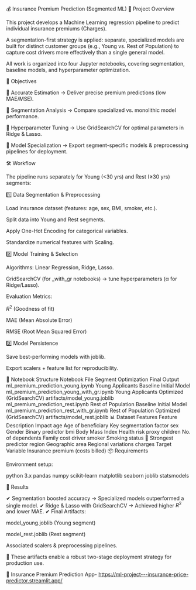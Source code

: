 💰 Insurance Premium Prediction (Segmented ML)
📌 Project Overview

This project develops a Machine Learning regression pipeline to predict individual insurance premiums (Charges).

A segmentation-first strategy is applied: separate, specialized models are built for distinct customer groups (e.g., Young vs. Rest of Population) to capture cost drivers more effectively than a single general model.

All work is organized into four Jupyter notebooks, covering segmentation, baseline models, and hyperparameter optimization.

🎯 Objectives

🔹 Accurate Estimation → Deliver precise premium predictions (low MAE/MSE).

🔹 Segmentation Analysis → Compare specialized vs. monolithic model performance.

🔹 Hyperparameter Tuning → Use GridSearchCV for optimal parameters in Ridge & Lasso.

🔹 Model Specialization → Export segment-specific models & preprocessing pipelines for deployment.

🛠 Workflow

The pipeline runs separately for Young (<30 yrs) and Rest (≥30 yrs) segments:

1️⃣ Data Segmentation & Preprocessing

Load insurance dataset (features: age, sex, BMI, smoker, etc.).

Split data into Young and Rest segments.

Apply One-Hot Encoding for categorical variables.

Standardize numerical features with Scaling.

2️⃣ Model Training & Selection

Algorithms: Linear Regression, Ridge, Lasso.

GridSearchCV (for _with_gr notebooks) → tune hyperparameters (α for Ridge/Lasso).

Evaluation Metrics:

$R^2$ (Goodness of fit)

MAE (Mean Absolute Error)

RMSE (Root Mean Squared Error)

3️⃣ Model Persistence

Save best-performing models with joblib.

Export scalers + feature list for reproducibility.

📓 Notebook Structure
Notebook File	Segment	Optimization	Final Output
ml_premium_prediction_young.ipynb	Young Applicants	Baseline	Initial Model
ml_premium_prediction_young_with_gr.ipynb	Young Applicants	Optimized (GridSearchCV)	artifacts/model_young.joblib
ml_premium_prediction_rest.ipynb	Rest of Population	Baseline	Initial Model
ml_premium_prediction_rest_with_gr.ipynb	Rest of Population	Optimized (GridSearchCV)	artifacts/model_rest.joblib
📊 Dataset Features
Feature	Description	Impact
age	Age of beneficiary	Key segmentation factor
sex	Gender	Binary predictor
bmi	Body Mass Index	Health risk proxy
children	No. of dependents	Family cost driver
smoker	Smoking status	🚬 Strongest predictor
region	Geographic area	Regional variations
charges	Target Variable	Insurance premium (costs billed)
📦 Requirements

Environment setup:

python 3.x
pandas
numpy
scikit-learn
matplotlib
seaborn
joblib
statsmodels

📌 Results

✔ Segmentation boosted accuracy → Specialized models outperformed a single model.
✔ Ridge & Lasso with GridSearchCV → Achieved higher $R^2$ and lower MAE.
✔ Final Artifacts:

model_young.joblib (Young segment)

model_rest.joblib (Rest segment)

Associated scalers & preprocessing pipelines.

📂 These artifacts enable a robust two-stage deployment strategy for production use.

🔗 Insurance Premium Prediction App- https://ml-project---insurance-price-predictor.streamlit.app/
